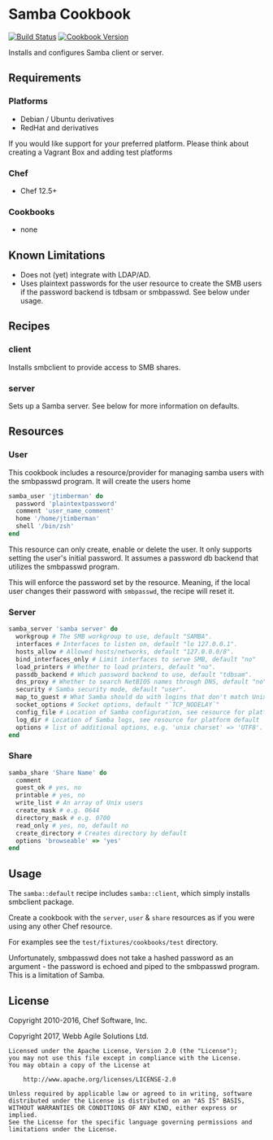 # Samba Cookbook

[![Build Status](https://travis-ci.org/sous-chefs/samba.svg?branch=master)](https://travis-ci.org/sous-chefs/samba) [![Cookbook Version](https://img.shields.io/cookbook/v/samba.svg)](https://supermarket.chef.io/cookbooks/samba)

Installs and configures Samba client or server.

## Requirements

### Platforms

- Debian / Ubuntu derivatives
- RedHat and derivatives

If you would like support for your preferred platform. Please think about creating a Vagrant Box and adding test platforms

### Chef

- Chef 12.5+

### Cookbooks

- none

## Known Limitations

- Does not (yet) integrate with LDAP/AD.
- Uses plaintext passwords for the user resource to create the SMB users if the password backend is tdbsam or smbpasswd. See below under usage.

## Recipes

### client

Installs smbclient to provide access to SMB shares.

### server

Sets up a Samba server. See below for more information on defaults.

## Resources

### User

This cookbook includes a resource/provider for managing samba users with the smbpasswd program. It will create the users home

```ruby
samba_user 'jtimberman' do
  password 'plaintextpassword'
  comment 'user_name_comment'
  home '/home/jtimberman'
  shell '/bin/zsh'
end
```

This resource can only create, enable or delete the user. It only supports setting the user's initial password. It assumes a password db backend that utilizes the smbpasswd program.

This will enforce the password set by the resource. Meaning, if the local user changes their password with `smbpasswd`, the recipe will reset it.

### Server

```ruby
samba_server 'samba server' do
  workgroup # The SMB workgroup to use, default "SAMBA".
  interfaces # Interfaces to listen on, default "lo 127.0.0.1".
  hosts_allow # Allowed hosts/networks, default "127.0.0.0/8".
  bind_interfaces_only # Limit interfaces to serve SMB, default "no"
  load_printers # Whether to load printers, default "no".
  passdb_backend # Which password backend to use, default "tdbsam".
  dns_proxy # Whether to search NetBIOS names through DNS, default "no".
  security # Samba security mode, default "user".
  map_to_guest # What Samba should do with logins that don't match Unix users, default "Bad User".
  socket_options # Socket options, default "`TCP_NODELAY`"
  config_file # Location of Samba configuration, see resource for platform default
  log_dir # Location of Samba logs, see resource for platform default
  options # list of additional options, e.g. 'unix charset' => 'UTF8'.
end
```

### Share

```ruby
samba_share 'Share Name' do
  comment
  guest_ok # yes, no
  printable # yes, no
  write_list # An array of Unix users
  create_mask # e.g. 0644
  directory_mask # e.g. 0700
  read_only # yes, no, default no
  create_directory # Creates directory by default
  options 'browseable' => 'yes'
end
```

## Usage

The `samba::default` recipe includes `samba::client`, which simply installs smbclient package.

Create a cookbook with the `server`, `user` & `share` resources as if you were using any other Chef resource.

For examples see the `test/fixtures/cookbooks/test` directory.

Unfortunately, smbpasswd does not take a hashed password as an argument - the password is echoed and piped to the smbpasswd program. This is a limitation of Samba.

## License

Copyright 2010-2016, Chef Software, Inc.

Copyright 2017, Webb Agile Solutions Ltd.

```text
Licensed under the Apache License, Version 2.0 (the "License");
you may not use this file except in compliance with the License.
You may obtain a copy of the License at

    http://www.apache.org/licenses/LICENSE-2.0

Unless required by applicable law or agreed to in writing, software
distributed under the License is distributed on an "AS IS" BASIS,
WITHOUT WARRANTIES OR CONDITIONS OF ANY KIND, either express or implied.
See the License for the specific language governing permissions and
limitations under the License.
```
